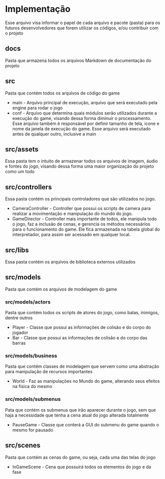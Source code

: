 # Implementação

Esse arquivo visa informar o papel de cada arquivo e pacote (pasta) para os futuros desenvolvedores que forem utilizar os códigos, e/ou contribuir com o projeto

## docs

Pasta que armazena todos os arquivos Markdown de documentação do projeto

## src

Pasta que contém todos os arquivos de código do game

* main - Arquivo principal de execução, arquivo que será executado pela engine para rodar o jogo
* conf - Arquivo que determina quais módulos serão utilizados durante a execução do game, visando dessa forma diminuir o processamento. Esse arquivo também é responsável por definir tamanho de tela, icone e nome da janela de execução do game. Esse arquivo será executado antes de qualquer outro, inclusive a main

## src/assets

Essa pasta tem o intuito de armazenar todos os arquivos de imagem, áudio e fontes do jogo, visando dessa forma uma maior organização do projeto como um todo

## src/controllers

Essa pasta contém os principais controladores que são utilizados no jogo.

* CameraController - Controller que possui os scripts de camera para realizar a movimentação e manipulação do mundo do jogo.
* GameDirector - Controller mais importante de todos, ele manipula todo o jogo, faz a inclusão de cenas, e gerencia os métodos necessários para o funcionamento do game. Ele fica armazenada na tabela global do interpretador, para assim ser acessado em qualquer local.

## src/libs

Essa pasta contém os arquivos de biblioteca externos utilizados

## src/models

Pasta que contém os arquivos de modelagem do game

### src/models/actors

Pasta que contém todos os scripts de atores do jogo, como balas, inimigos, dentre outros

* Player - Classe que possui as informações de colisão e do corpo do jogador
* Bar - Classe que possui as informações de colisão e do corpo das barras

### src/models/business

Pasta que contém classes de modelagem que servem como uma abstração para manipulação de recursos importantes

* World - Faz as manipulações no Mundo do game, alterando seus efeitos na física do mesmo

### src/models/submenus

Pata que contém os submenus que irão aparecer durante o jogo, sem que haja a necessidade que tenha a cena atual do jogo alterada totalmente

* PauseGame - Classe que conterá a GUI do submenu do game quando o mesmo for pausado

## src/scenes

Pasta que contém as cenas do game, ou seja, cada uma das telas do jogo

* InGameScene - Cena que possuirá todos os elementos do jogo e da fase
